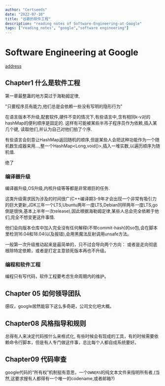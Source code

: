 ```yaml
---
author: "Certseeds"
date: "2022-07-10"
title: "谷歌的软件工程"
description: "reading notes of Software-Engineering-at-Google"
tags: ["reading_notes", "google","software engineering"]
---
```


# Software Engineering at Google

[address](https://github.com/qiangmzsx/Software-Engineering-at-Google)

## Chapter1 什么是软件工程

第一章最整蛊的地方莫过于海勒姆定律,

"只要程序员有能力,他们总是会依赖一些没有写明的隐形行为"

在语言版本不升级,配套软件,硬件不变的情况下,有些语言中,含有相同k-v对的hashMap的便利顺序是固定的. 这样有可能被某些半吊子程序员作为依赖,插入某几个键, 读取他们,并认为自己对他们拍了个序.

有些语言会刻意让HashMap返回随机的顺序,但是某些人会把这种功能作为一个随机数生成器来用...,整一个HashMap<Long,void()>,插入一堆实数,以遍历顺序为随机值.

绝了

### 编译器升级

编译器升级,OS升级,内核升级等等都是非常艰巨的任务.

这类升级需求因为涉及的时间很广(C++编译期3-9年才会出现一个非常有吸引力的巨大更新,JDK三年一个LTS,Ubuntu两年一度LTS,Debian同样两年一度LTS,go倒是很快,基本上半年一次release),因此根据海勒姆定律,某些人总会完全依赖于他们,完全不想变更这件事情.

他们会向版本仓库中加入完全没有任何解释(不带commit-hash)的so包,会在脚本里检测16.04和18.04(以及报错),会用黑魔法反射调用unsafe方法。

一般第一次升级推动起来是最简单的，只不过会导向两个方向： 或者是走向彻底根除特定依赖，或者是打定主意锁死版本再也不升级。

### 编程和软件工程

编程只有写代码，软件工程要考虑生命周期内的维护。

## Chapter 05 如何领导团队

感叹，google居然能容下这么多奇葩，公司文化吧大概。

## Chapter08 风格指导和规则

总得有人来决定代码按什么来格式化, 有些时候会有现成的工具，有的时候需要依赖命令行脚本，但是有人专门做这件事，总比每个人都自成系统要好。

## Chapter09 代码审查

google代码的“所有权”机制挺有意思，一个`OWNERS`的纯文本文件来指明所有者,(当然,这要求搜有人都得有一个唯一的codename,或者邮箱?)